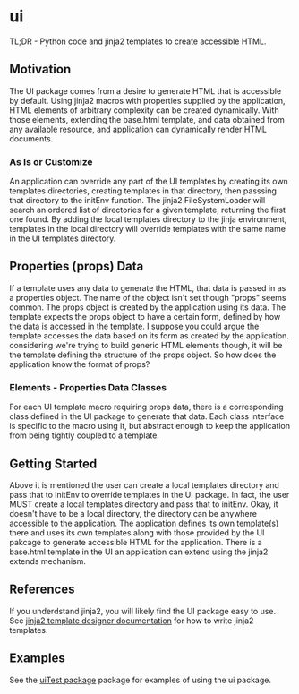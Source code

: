# ui 

TL;DR - Python code and jinja2 templates to create accessible HTML.

## Motivation

The UI package comes from a desire to generate HTML that is accessible by default.
Using jinja2 macros with properties supplied by the application, HTML elements of arbitrary complexity can be created dynamically.
With those elements, extending the base.html template, and data obtained from any available resource, and application can dynamically render HTML documents.

### As Is or Customize

An application can override any part of the UI templates by creating its own templates directories, creating templates in that directory, then passsing that directory to the initEnv function.
The jinja2 FileSystemLoader will search an ordered list of directories for a given template, returning the first one found.
By adding the local templates directory to the jinja environment, templates in the local directory will override templates with the same name in the UI templates directory.

## Properties (props) Data

If a template uses any data to generate the HTML, that data is passed in as a properties object.
The name of the object isn't set though "props" seems common.
The props object is created by the application using its data.
The template expects the props object to have a certain form, defined by how the data is accessed in the template.
I suppose you could argue the template accesses the data based on its form as created by the application.
considering we're trying to build generic HTML elements though, it will be the template defining the structure of the props object.
So how does the application know the format of props?

### Elements - Properties Data Classes

For each UI template macro requiring props data, there is a corresponding class defined in the UI package to generate that data.
Each class interface is specific to the macro using it, but abstract enough to keep the application from being tightly coupled to a template.

## Getting Started

Above it is mentioned the user can create a local templates directory and pass that to initEnv to override templates in the UI package.
In fact, the user MUST create a local templates directory and pass that to initEnv.
Okay, it doesn't have to be a local directory, the directory can be anywhere accessible to the application.
The application defines its own template(s) there and uses its own templates along with those provided by the UI pakcage to generate accessible HTML for the application.
There is a base.html template in the UI an application can extend using the jinja2 extends mechanism.

## References

If you underdstand jinja2, you will likely find the UI package easy to use.
See [jinja2 template designer documentation](https://jinja.palletsprojects.com/en/latest/templates/)
for how to write jinja2 templates.

## Examples

See the 
[uiTest package](../uiTest/)
package for examples of using the ui package.